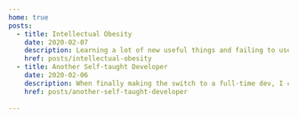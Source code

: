 ```yaml
---
home: true
posts:
  - title: Intellectual Obesity
    date: 2020-02-07
    description: Learning a lot of new useful things and failing to use any of the knowledge gained leads to intellectual obesity. Intellectual obesity is bad.
    href: posts/intellectual-obesity
  - title: Another Self-taught Developer
    date: 2020-02-06
    description: When finally making the switch to a full-time dev, I came across the famous parable of bamboo for the first time. TLDR, once a bamboo seedling begins growing, it doesn’t sprout above ground for the first five years. During that time, it stays busy building a strong and elaborate root system to anchor itself when it finally grows to be more than 80 feet tall. When it finally does sprout, it shoots up multiple stories in a matter of weeks.
    href: posts/another-self-taught-developer
  
---
```



